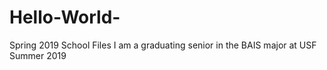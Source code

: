 # Hello-World-
Spring 2019 School Files
I am a graduating senior in the BAIS major at USF Summer 2019
